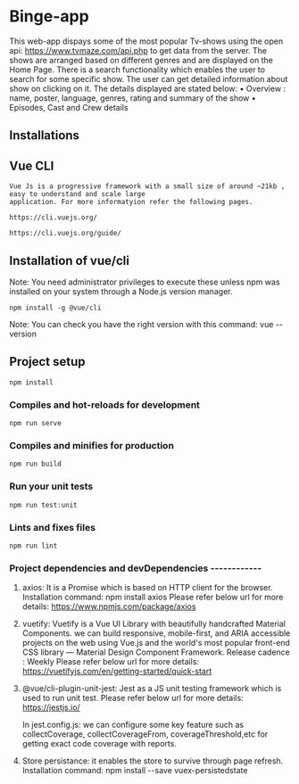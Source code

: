 # Binge-app
This web-app dispays some of the most popular Tv-shows using the open api: https://www.tvmaze.com/api.php to get data from the server.
The shows are arranged based on different genres and are displayed on the Home Page. There is a search functionality which enables
the user to search for some specific show. The user can get detailed information about show on clicking on it. The details
displayed are stated below:
• Overview : name, poster, language, genres, rating and summary of the show
• Episodes, Cast and Crew details

## Installations
## Vue CLI
```
Vue Js is a progressive framework with a small size of around ~21kb , easy to understand and scale large 
application. For more informatyion refer the following pages.

https://cli.vuejs.org/

https://cli.vuejs.org/guide/

```
## Installation of vue/cli
Note: You need administrator privileges to execute these unless npm was installed on your system through a 
Node.js version manager.

```
npm install -g @vue/cli

```
Note: You can check you have the right version with this command:
vue --version

## Project setup
```
npm install
```

### Compiles and hot-reloads for development
```
npm run serve
```

### Compiles and minifies for production
```
npm run build
```

### Run your unit tests
```
npm run test:unit
```

### Lints and fixes files
```
npm run lint
``` 

### Project dependencies and devDependencies ------------
1. axios:
   It is a Promise which is based on HTTP client for the browser.
   Installation command:
   npm install axios
   Please refer below url for more details:
   https://www.npmjs.com/package/axios   

2. vuetify:
   Vuetify is a Vue UI Library with beautifully handcrafted Material Components. we can build responsive, 
   mobile-first, and ARIA accessible projects on the web using Vue.js and the world's most popular 
   front-end CSS library — Material Design Component Framework. Release cadence : Weekly
   Please refer below url for more details:
   https://vuetifyjs.com/en/getting-started/quick-start

3. @vue/cli-plugin-unit-jest:
   Jest as a JS unit testing framework which is used to run unit test.
   Please refer below url for more details:
   https://jestjs.io/

   In jest.config.js: we can configure some key feature such as collectCoverage, collectCoverageFrom, 
   coverageThreshold,etc for getting exact code coverage with reports.

4. Store persistance: it enables the store to survive through page refresh.
   Installation command:
   npm install --save vuex-persistedstate
    